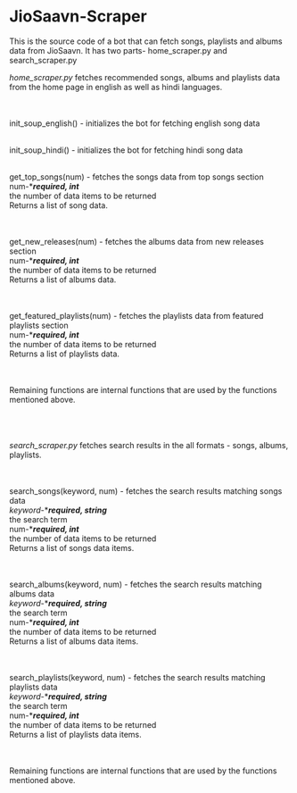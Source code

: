 # JioSaavn-Scraper
This is the source code of a bot that can fetch songs, playlists and albums data from JioSaavn. 
It has two parts- home_scraper.py and search_scraper.py

*home_scraper.py* fetches recommended songs, albums and playlists data from the home page in english as well as hindi languages.
<br/><br/><br/>


init_soup_english() - initializes the bot for fetching english song data
<br/><br/>

init_soup_hindi() - initializes the bot for fetching hindi song data
<br/><br/>

get_top_songs(num) - fetches the songs data from top songs section<br/>
    num-****required, int***<br/>
      the number of data items to be returned<br/>
    Returns a list of song data.<br/>
<br/><br/>

get_new_releases(num) - fetches the albums data from new releases section<br/>
    num-****required, int***<br/>
      the number of data items to be returned<br/>
    Returns a list of albums data.<br/>
<br/><br/>

get_featured_playlists(num) - fetches the playlists data from featured playlists section<br/>
    num-****required, int***<br/>
      the number of data items to be returned<br/>
    Returns a list of playlists data.<br/>
<br/><br/>

Remaining functions are internal functions that are used by the functions mentioned above.<br/>
<br/><br/><br/>



*search_scraper.py* fetches search results in the all formats - songs, albums, playlists.<br/>
<br/><br/>

search_songs(keyword, num) - fetches the search results matching songs data<br/>
    *keyword*-****required, string***<br/>
      the search term<br/>
    num-****required, int***<br/>
      the number of data items to be returned<br/>
    Returns a list of songs data items.<br/>
<br/><br/>

search_albums(keyword, num) - fetches the search results matching albums data<br/>
    *keyword*-****required, string***<br/>
      the search term<br/>
    num-****required, int***<br/>
      the number of data items to be returned<br/>
    Returns a list of albums data items.<br/>
<br/><br/>

search_playlists(keyword, num) - fetches the search results matching playlists data<br/>
    *keyword*-****required, string***<br/>
      the search term<br/>
    num-****required, int***<br/>
      the number of data items to be returned<br/>
    Returns a list of playlists data items.<br/>
<br/><br/>

Remaining functions are internal functions that are used by the functions mentioned above.
